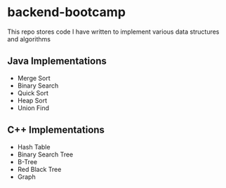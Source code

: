 # backend-bootcamp
This repo stores code I have written to implement various data structures and algorithms

## Java Implementations 
- Merge Sort
- Binary Search
- Quick Sort
- Heap Sort
- Union Find
## C++ Implementations
- Hash Table
- Binary Search Tree
- B-Tree
- Red Black Tree
- Graph
